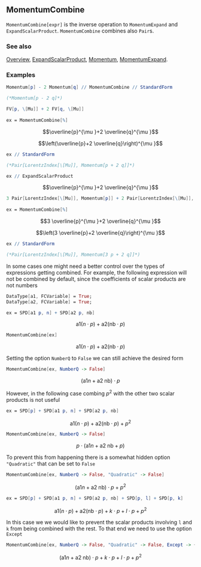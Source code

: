 ## MomentumCombine

`MomentumCombine[expr]` is the inverse operation to `MomentumExpand` and `ExpandScalarProduct`. `MomentumCombine` combines also `Pair`s.

### See also

[Overview](Extra/FeynCalc.md), [ExpandScalarProduct](ExpandScalarProduct.md), [Momentum](Momentum.md), [MomentumExpand](MomentumExpand.md).

### Examples

```mathematica
Momentum[p] - 2 Momentum[q] // MomentumCombine // StandardForm

(*Momentum[p - 2 q]*)
```

```mathematica
FV[p, \[Mu]] + 2 FV[q, \[Mu]] 
 
ex = MomentumCombine[%]
```

$$\overline{p}^{\mu }+2 \overline{q}^{\mu }$$

$$\left(\overline{p}+2 \overline{q}\right)^{\mu }$$

```mathematica
ex // StandardForm

(*Pair[LorentzIndex[\[Mu]], Momentum[p + 2 q]]*)
```

```mathematica
ex // ExpandScalarProduct
```

$$\overline{p}^{\mu }+2 \overline{q}^{\mu }$$

```mathematica
3 Pair[LorentzIndex[\[Mu]], Momentum[p]] + 2 Pair[LorentzIndex[\[Mu]], Momentum[q]] 
 
ex = MomentumCombine[%]
```

$$3 \overline{p}^{\mu }+2 \overline{q}^{\mu }$$

$$\left(3 \overline{p}+2 \overline{q}\right)^{\mu }$$

```mathematica
ex // StandardForm

(*Pair[LorentzIndex[\[Mu]], Momentum[3 p + 2 q]]*)
```

In some cases one might need a better control over the types of expressions getting combined. For example, the following
expression will not be combined by default, since the coefficients of scalar products are not numbers

```mathematica
DataType[a1, FCVariable] = True;
DataType[a2, FCVariable] = True;
```

```mathematica
ex = SPD[a1 p, n] + SPD[a2 p, nb]
```

$$\text{a1} (n\cdot p)+\text{a2} (\text{nb}\cdot p)$$

```mathematica
MomentumCombine[ex]
```

$$\text{a1} (n\cdot p)+\text{a2} (\text{nb}\cdot p)$$

Setting the option `NumberQ` to `False` we can still achieve the desired form

```mathematica
MomentumCombine[ex, NumberQ -> False]
```

$$(\text{a1} n+\text{a2} \;\text{nb})\cdot p$$

However, in the following case combing $p^2$ with the other two scalar products is not useful

```mathematica
ex = SPD[p] + SPD[a1 p, n] + SPD[a2 p, nb]
```

$$\text{a1} (n\cdot p)+\text{a2} (\text{nb}\cdot p)+p^2$$

```mathematica
MomentumCombine[ex, NumberQ -> False]
```

$$p\cdot (\text{a1} n+\text{a2} \;\text{nb}+p)$$

To prevent this from happening there is a somewhat hidden option `"Quadratic"` that can be set to `False`

```mathematica
MomentumCombine[ex, NumberQ -> False, "Quadratic" -> False]
```

$$(\text{a1} n+\text{a2} \;\text{nb})\cdot p+p^2$$

```mathematica
ex = SPD[p] + SPD[a1 p, n] + SPD[a2 p, nb] + SPD[p, l] + SPD[p, k]
```

$$\text{a1} (n\cdot p)+\text{a2} (\text{nb}\cdot p)+k\cdot p+l\cdot p+p^2$$

In this case we we would like to prevent the scalar products involving `l` and `k` from being combined with
the rest. To that end we need to use the option `Except`

```mathematica
MomentumCombine[ex, NumberQ -> False, "Quadratic" -> False, Except -> {k, l}]
```

$$(\text{a1} n+\text{a2} \;\text{nb})\cdot p+k\cdot p+l\cdot p+p^2$$
